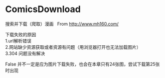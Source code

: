 # ComicsDownload
搜索并下载（爬取）漫画  
From http://www.mh160.com/  
  
  
下载失败的原因  
1.url解析错误  
2.网站缺少资源获取或者资源有问题（用浏览器打开也无法加载图片）  
3.304 问题没有解决  

False 并不一定是应为图片下载失败，也会在本章只有24张图，尝试下载第25张时出现
